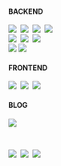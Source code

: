 [//]: # (<br/>)

[//]: # (<h3 align="center" style="color:skyblue">My Skills</h3>)

[//]: # (<br/>)

<!--
**midasWorld/midasWorld** is a ✨ _special_ ✨ repository because its `README.md` (this file) appears on your GitHub profile.

Here are some ideas to get you started:

- 🔭 I’m currently working on ...
- 🌱 I’m currently learning ...
- 👯 I’m looking to collaborate on ...
- 🤔 I’m looking for help with ...
- 💬 Ask me about ...
- 📫 How to reach me: ...
- 😄 Pronouns: ...
- ⚡ Fun fact: ...
-->

<h4> BACKEND </h4> <!-- <h4 align="center"> -->

<p> <!-- <p align="center"> -->
  <img src="https://img.shields.io/badge/Java-e75253?style=flat-square&logo=Java&logoColor=white"/>&nbsp 
  <img src="https://img.shields.io/badge/Spring-6D8B33F?style=flat-square&logo=Spring&logoColor=white"/>&nbsp 
  <img src="https://img.shields.io/badge/C%23-%23239120.svg?style=flat-square&logo=c-sharp&logoColor=white"/>&nbsp 
  <img src="https://img.shields.io/badge/.NET-5C2D91?style=flat-square&logo=.net&logoColor=white"/>&nbsp 
  <br>
  <img src="https://img.shields.io/badge/Javascript-ffb13b?style=flat-square&logo=javascript&logoColor=white"/>&nbsp
  <img src="https://img.shields.io/badge/Node.js-339933?style=flat-square&logo=Node.js&logoColor=white"/>&nbsp
  <img src="https://img.shields.io/badge/NGINX-009639?style=flat-square&logo=NGINX&logoColor=white"/>&nbsp;
  <br>
  <img src="https://img.shields.io/badge/MySQL-4479A1?style=flat-square&logo=MySQL&logoColor=white"/>
  <img src="https://img.shields.io/badge/Microsoft%20SQL%20Sever-CC2927?style=flat-square&logo=microsoft%20sql%20server&logoColor=white"/>
</p>

<h4> FRONTEND </h4>
<p>
  <img src="https://img.shields.io/badge/HTML-dd4b25?style=flat-square&logo=html5&logoColor=white"/>&nbsp 
  <img src="https://img.shields.io/badge/CSS-1572B6?style=flat-square&logo=css3&logoColor=white"/>&nbsp 
  <img src="https://img.shields.io/badge/React-61DBFB?style=flat-square&logo=React&logoColor=white"/>&nbsp 
</p>

<h4>BLOG</h4>
<p>
  <a href="https://velog.io/@midas">
    <img 
        src="http://img.shields.io/badge/-Velog-00aaa7?style=flat&logo=Vector Logo Zone&link=https://velog.io/@dding_ji"
        />
  </a>
</p>

<br/>
  
<p>
  <a href="https://hits.seeyoufarm.com"><img src="https://hits.seeyoufarm.com/api/count/incr/badge.svg?url=https%3A%2F%2Fgithub.com%2Fmidasword%2Fhit-counter&count_bg=%2379C83D&title_bg=%23555555&icon=&icon_color=%23E7E7E7&title=hits&edge_flat=false"/></a>&nbsp
  <a href="mailto:midasword7@gmail.com"><img src="https://img.shields.io/badge/Gmail-d14836?style=flat-square&logo=Gmail&logoColor=white&link=mailto:rudtjs4540@gmail.com" /></a>&nbsp
  <a href="https://www.linkedin.com/in/dongun-gwak-04b874235/"><img src="https://img.shields.io/badge/-LinkedIn-blue?style=flat-square&logo=Linkedin&logoColor=white&link=https://www.linkedin.com/in/seong-yun-byeon-8183a8113/"/></a>&nbsp
</p>

<br/><br/>
